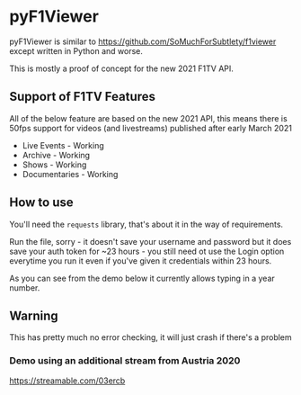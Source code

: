 # pyF1Viewer

pyF1Viewer is similar to https://github.com/SoMuchForSubtlety/f1viewer except written in Python and worse.

This is mostly a proof of concept for the new 2021 F1TV API.

## Support of F1TV Features
All of the below feature are based on the new 2021 API, this means there is 50fps support for videos (and livestreams) published after early March 2021
- Live Events - Working 
- Archive - Working
- Shows - Working
- Documentaries - Working

## How to use
You'll need the `requests` library, that's about it in the way of requirements.

Run the file, sorry - it doesn't save your username and password but it does save your auth token for ~23 hours - you still need ot use the Login option everytime you run it even if you've given it credentials within 23 hours.

As you can see from the demo below it currently allows typing in a year number.

## Warning
This has pretty much no error checking, it will just crash if there's a problem

### Demo using an additional stream from Austria 2020

https://streamable.com/03ercb